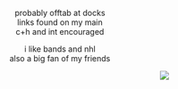 <p align="center">
probably offtab at docks<br/>
links found on my main<br/>
c+h and int encouraged<br/>
</p>

<p align="center">
i like bands and nhl<br/>
also a big fan of my friends
</p>

⠀⠀⠀⠀⠀⠀⠀⠀⠀⠀⠀⠀⠀⠀⠀⠀⠀⠀⠀⠀⠀⠀⠀⠀⠀⠀⠀⠀⠀⠀⠀⠀⠀⠀⠀⠀⠀⠀⠀⠀⠀⠀![](https://komarev.com/ghpvc/?username=skinyard&label=punks&style=flat-square&color=070707&base=9561)
